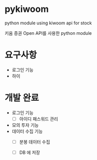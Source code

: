 # pykiwoom
python module using kiwoom api for stock

키움 증권 Open API를 사용한 python module

# 요구사항
  - 로그인 기능
  - 하이
  
# 개발 완료
- 로그인 기능
	- [ ] 아이디 패스워드 관리
- 모의 투자 기능
- 데이터 수집 기능
	- [ ] 분봉 데이터 수집
	- [ ] DB 에 저장

